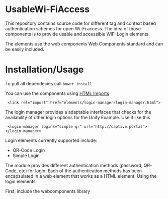 UsableWi-FiAccess
=================

This repository contains source code for different tag and context based authentication schemes for open Wi-Fi access.  The idea of those components is to provide usable and accessible WiFi Login elements.

The elements use the web components Web Components standard and can be easily included.
# Installation/Usage


To pull all dependecies call ```bower install``` 

You can use the components using [HTML Imports](https://www.html5rocks.com/en/tutorials/webcomponents/imports/)

```
 <link rel="import" href="elements/login-manager/login-manager.html">
```

The login manager provides a adaptable interfaces that checks for the availability of other login options for the Unify Example. Use it like this

```
 <login-manager logins="simple qr" url="http://captive.portal"></login-manager>
```

Login elements currently supported include:
* QR-Code Login
* Simple Login

The module provides different authentication methods (password, QR-Code, etc) for login. Each of the authentication methods has been encapsulated in a web element that works as a HTML element.
Using the login elements

First, include the webcomponents library

<script src="bower_components/webcomponentsjs/webcomponents-lite.min.js">

Next, you need to import the custom elements into the web page:

<link href="elements/elements.html" rel="import">

Once you've done this, if you need to use a normal login in your web project, you just use the normal login html tag

```
    <normal-login server="http://captive.portal"></normal-login>
````

Or if you want to use some QR code to login.

```
    <qr-login server="http://captive.portal"></qr-login>
```

To simplify the use of more than one authentification method, the module provides a login manager.

```
<body>
    <login-manager server="http://captive.portal" providers="normal nfc qr"></login-manager>
</body>
```

you only need to specify the authentication methods to be used and the module checks which methods are supported by the user's browser.

Normal Login

```
[[{"fid":"60","view_mode":"wysiwyg","fields":{},"type":"media","attributes":{"height":"1056","width":"1920","class":"img-responsive media-element file-wysiwyg"}}]]
```

QR Login
```
[[{"fid":"61","view_mode":"default","fields":{},"type":"media","attributes":{"height":"741","width":"1366","class":"img-responsive media-element file-default"}}]]
```



This is a rewrite of the original code that also included (planned to be ported):
* Audio context login
* WiFi Sheet Login
* NFC Login

For more information read the related paper:
http://www.teco.edu/~budde/publications/HCII2014_budde.pdf

# Contact
mailto:budde@teco.edu

# Use Case
The elements can be used particularly in captive portals. Unify.php has an example how to use the elements with the UniFy WiFi access points

# Licence
Copyright 2014-2015 KIT

Permission is hereby granted, free of charge, to any person obtaining a copy of this software and associated documentation files (the "Software"), to deal in the Software without restriction, including without limitation the rights to use, copy, modify, merge, publish, distribute, sublicense, and/or sell copies of the Software, and to permit persons to whom the Software is furnished to do so, subject to the following conditions:

The above copyright notice and this permission notice shall be included in all copies or substantial portions of the Software.

THE SOFTWARE IS PROVIDED "AS IS", WITHOUT WARRANTY OF ANY KIND, EXPRESS OR IMPLIED, INCLUDING BUT NOT LIMITED TO THE WARRANTIES OF MERCHANTABILITY, FITNESS FOR A PARTICULAR PURPOSE AND NONINFRINGEMENT. IN NO EVENT SHALL THE AUTHORS OR COPYRIGHT HOLDERS BE LIABLE FOR ANY CLAIM, DAMAGES OR OTHER LIABILITY, WHETHER IN AN ACTION OF CONTRACT, TORT OR OTHERWISE, ARISING FROM, OUT OF OR IN CONNECTION WITH THE SOFTWARE OR THE USE OR OTHER DEALINGS IN THE SOFTWARE.

# Acknowledgements

The work was supported by funding from the European Union’s Seventh Framework Programme for research, technological development and demonstration under [grant agreement no 610510](http://www.prosperity4all.eu). Visit [GPII Developerspace](http://developerspace.gpii.net) to find more useful accessibility resources.


# Dependencies/Other Licenses 
- **QR Reader:** [jsqrcode](https://github.com/LazarSoft/jsqrcode) (Apache License V2.0)
- **Web Components:** [Polymer](https://github.com/Polymer/polymer) (BSD-like License)
- **Detect WebRTC features:** [DetectRTC](https://github.com/muaz-khan/DetectRTC) (MIT License)
